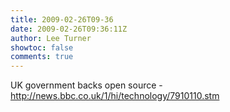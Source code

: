 ```yaml
---
title: 2009-02-26T09-36
date: 2009-02-26T09:36:11Z
author: Lee Turner
showtoc: false
comments: true
---
```


UK government backs open source - http://news.bbc.co.uk/1/hi/technology/7910110.stm

